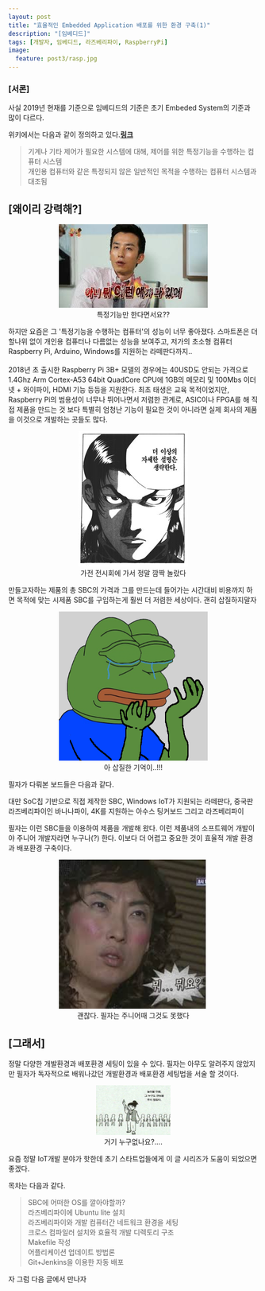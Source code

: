 ```yaml
---
layout: post
title: "효율적인 Embedded Application 배포를 위한 환경 구축(1)"
description: "[임베디드]"
tags: [개발자, 임베디드, 라즈베리파이, RaspberryPi]
image:
  feature: post3/rasp.jpg
---
```

### [서론]

 사실 2019년 현재를 기준으로 임베디드의 기준은 초기 Embeded System의 기준과 많이 다르다.

 위키에서는 다음과 같이 정의하고 있다.[**링크**](https://namu.wiki/w/라즈베리%20파이(컴퓨터))
> 기계나 기타 제어가 필요한 시스템에 대해, 제어를 위한 특정기능을 수행하는 컴퓨터 시스템<br/>
> 개인용 컴퓨터와 같은 특정되지 않은 일반적인 목적을 수행하는 컴퓨터 시스템과 대조됨

## [왜이리 강력해?]
<center>
  <figure>
   <img src="/images/post3/ani2.jpg" alt=""/>
    <center>
      <figcaption>특정기능만 한다면서요??</figcaption>
    </center>
  </figure>
</center>

 하지만 요즘은 그 '특정기능을 수행하는 컴퓨터'의 성능이 너무 좋아졌다. 스마트폰은 더할나위 없이 개인용 컴퓨터나 다름없는 성능을 보여주고, 저가의 초소형 컴퓨터 Raspberry Pi, Arduino, Windows를 지원하는 라떼판다까지..
<br/>
<br/>
 2018년 초 출시한 Raspberry Pi 3B+ 모델의 경우에는 40USD도 안되는 가격으로 1.4Ghz Arm Cortex-A53 64bit QuadCore CPU에 1GB의 메모리 및 100Mbs 이더넷 + 와이파이, HDMI 기능 등등을 지원한다. 최초 태생은 교육 목적이었지만, Raspberry Pi의 범용성이 너무나 뛰어나면서 저렴한 관계로, ASIC이나 FPGA를 해 직접 제품을 만드는 것 보다 특별히 엄청난 기능이 필요한 것이 아니라면 실제 회사의 제품을 이것으로 개발하는 곳들도 많다.
 <br/>
 <center>
   <figure>
   	<img src="/images/post3/omit.png" alt=""/>
     <center>
       <figcaption>가전 전시회에 가서 정말 깜짝 놀랐다</figcaption>
     </center>
   </figure>
 </center>

만들고자하는 제품의 총 SBC의 가격과 그를 만드는데 들어가는 시간대비 비용까지 하면 목적에 맞는 시제품 SBC를 구입하는게 훨씬 더 저렴한 세상이다.
괜히 삽질하지말자
<center>
  <figure>
   <img width="300" height="300" src="/images/post3/frog.png" alt=""/>
    <center>
      <figcaption>아 삽질한 기억이..!!!</figcaption>
    </center>
  </figure>
</center>

필자가 다뤄본 보드들은 다음과 같다.

대만 SoC칩 기반으로 직접 제작한 SBC,
Windows IoT가 지원되는 라떼판다,
중국판 라즈베리파이인 바나나파이,
4K를 지원하는 아수스 팅커보드
그리고 라즈베리파이

필자는 이런 SBC들을 이용하여 제품을 개발해 왔다.
이런 제품내의 소프트웨어 개발이야 주니어 개발자라면 누구나(?) 한다.
이보다 더 어렵고 중요한 것이 효율적 개발 환경과 배포환경 구축이다.
<center>
  <figure>
   <img width="300" height="300" src="/images/post3/what.jpg" alt=""/>
    <center>
      <figcaption>괜찮다. 필자는 주니어때 그것도 못했다</figcaption>
    </center>
  </figure>
</center>

## [그래서]

정말 다양한 개발환경과 배포환경 세팅이 있을 수 있다.
필자는 아무도 알려주지 않았지만 필자가 독자적으로 배워나갔던 개발환경과 배포환경 세팅법을 서술 할 것이다.
<center>
  <figure>
   <img width="150" height="100" src="/images/post3/nobody.jpg" alt=""/>
    <center>
      <figcaption>거기 누구없나요?.... </figcaption>
    </center>
  </figure>
</center>

요즘 정말 IoT개발 분야가 핫한데 초기 스타트업들에게 이 글 시리즈가 도움이 되었으면 좋겠다.

목차는 다음과 같다.

>SBC에 어떠한 OS를 깔아야할까?<br/>
>라즈베리파이에 Ubuntu lite 설치<br/>
>라즈베리파이와 개발 컴퓨터간 네트워크 환경을 세팅<br/>
>크로스 컴파일러 설치와 효율적 개발 디렉토리 구조<br/>
>Makefile 작성<br/>
>어플리케이션 업데이트 방법론<br/>
>Git+Jenkins을 이용한 자동 배포<br/>

자 그럼 다음 글에서 만나자
